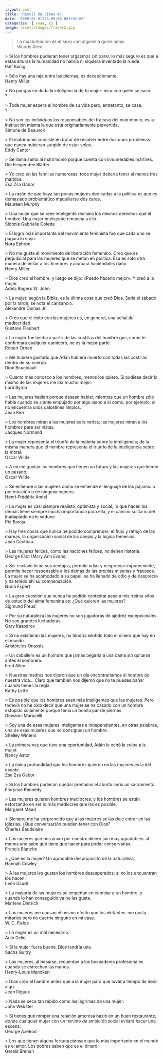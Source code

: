 ```yaml
---
layout: post
title: 'Recull de cites #7'
date: '2009-04-01T23:09:00.005+02:00'
categories: [ read, ES ]
image: assets/images/frases2.jpg
---
```


> La masturbación es el sexo con alguien a quien amas.
<br/>Woody Allen
<p/>
> Si los hombres pudieran tener orgasmos sin parar, lo más seguro es que a estas alturas la humanidad no habría ni siquiera inventado la rueda.
<br/>Ralf König
<p/>
> Sólo hay una raja entre las piernas, es decepcionante.
<br/>Henry Miller
<p/>
> No pongas en duda la inteligencia de tu mujer: mira con quién se casó.
<br/>?
<p/>
> Toda mujer espera al hombre de su vida pero, entretanto, se casa.
<br/>?
<p/>
> No son los individuos los responsables del fracaso del matrimonio, es la institución misma la que está originariamente pervertida.
<br/>Simone de Beauvoir
<p/>
> El matrimonio consiste en tratar de resolver entre dos unos problemas que nunca hubieran surgido de estar solos.
<br/>Eddy Cantor
<p/>
> Se llama santo al matrimonio porque cuenta con innumerables mártires.
<br/>Die Fliegenden Blätter
<p/>
> Yo creo en las familias numerosas: toda mujer debería tener al menos tres maridos.
<br/>Zsa Zsa Gabor
<p/>
> La razón de que haya tan pocas mujeres dedicadas a la política es que es demasiado problemático maquillarse dos caras.
<br/>Maureen Murphy
<p/>
> Una mujer que se cree inteligente reclama los mismos derechos que el hombre. Una mujer inteligente renuncia a ello.
<br/>Sidonie Gabrielle Colette
<p/>
> El logro más importante del movimiento feminista fue que cada uno se pagara lo suyo.
<br/>Nora Ephron
<p/>
> No me gusta el movimiento de liberación femenino. Creo que es perjudicial para las mujeres que se metan en política. Ésa es sólo otra manera de imitar a los hombres y acabará haciéndoles daño.
<br/>Henry Miller
<p/>
> Dios creó al hombre, y luego se dijo: «Puedo hacerlo mejor». Y creó a la mujer.
<br/>Adela Rogers St. John
<p/>
> La mujer, según la Biblia, es la última cosa que creó Dios. Sería el sábado por la tarde; se nota el cansancio.
<br/>Alexandre Dumas Jr.
<p/>
> Creo que el éxito con las mujeres es, en general, una señal de mediocridad.
<br/>Gustave Flaubert
<p/>
> La mujer fue hecha a partir de las costillas del hombre que, como te confirmará cualquier carnicero, no es la mejor parte.
<br/>Robert Orben
<p/>
> Me hubiera gustado que Adán hubiera muerto con todas las costillas dentro de su cuerpo.
<br/>Dion Boucicault
<p/>
> Cuanto más conozco a los hombres, menos los quiero. Si pudiese decir lo mismo de las mujeres me iría mucho mejor.
<br/>Lord Byron
<p/>
> Las mujeres hablan porque desean hablar, mientras que un hombre sólo habla cuando se siente empujado por algo ajeno a él como, por ejemplo, si no encuentra unos calcetines limpios.
<br/>Jean Kerr
<p/>
> Los hombres miran a las mujeres para verlas; las mujeres miran a los hombres para ser vistas.
<br/>Jacques Normand
<p/>
> La mujer representa el triunfo de la materia sobre la inteligencia; de la misma manera que el hombre representa el triunfo de la inteligencia sobre la moral.
<br/>Oscar Wilde
<p/>
> A mí me gustan los hombres que tienen un futuro y las mujeres que tienen un pasado.
<br/>Oscar Wilde
<p/>
> Se entiende a las mujeres como se entiende el lenguaje de los pájaros: o por intuición o de ninguna manera.
<br/>Henri-Frédéric Amiel
<p/>
> La mujer es casi siempre realista, optimista y social; lo que hacen los demás tiene siempre mucha importancia para ella, y el camino solitario del inadaptado no le seduce.
<br/>Pío Baroja
<p/>
> Hay tres cosas que nunca he podido comprender: el flujo y reflujo de las mareas, la organización social de las abejas y la lógica femenina.
<br/>Jean Cocteau
<p/>
> Las mujeres felices, como las naciones felices, no tienen historia.
<br/>George Eliot (Mary Ann Evans)
<p/>
> Ser esclavo tiene sus ventajas, permite odiar y despreciar impunemente, permite hacer responsable a los demás de las propias miserias y fracasos. La mujer se ha acomodado a su papel, se ha llenado de odio y de desprecio y ha tenido ahí su compensación.
<br/>Núria Espert
<p/>
> La gran cuestión que nunca he podido contestar pese a mis treinta años de estudio del alma femenina es: ¿Qué quieren las mujeres?
<br/>Sigmund Freud
<p/>
> Por su naturaleza las mujeres no son jugadoras de ajedrez excepcionales. No son grandes luchadoras.
<br/>Gary Kasparov
<p/>
> Si no existieran las mujeres, no tendría sentido todo el dinero que hay en el mundo.
<br/>Aristóteles Onassis
<p/>
> Un caballero es un hombre que jamás pegaría a una dama sin quitarse antes el sombrero.
<br/>Fred Allen
<p/>
> Nuestras madres nos dijeron que un día encontraríamos al hombre de nuestra vida... Claro que también nos dijeron que no te puedes bañar cuando tienes la regla.
<br/>Kathy Lette
<p/>
> Es posible que los hombres sean más inteligentes que las mujeres. Pero todavía no he oído decir que una mujer se ha casado con un hombre estúpido solamente porque tenía un bonito par de piernas.
<br/>Giovanni Marucelli
<p/>
> Soy una de esas mujeres inteligentes e independientes, en otras palabras, una de esas mujeres que no consiguen un hombre.
<br/>Shelley Winters
<p/>
> La primera vez que tuvo una oportunidad, Adán le echó la culpa a la mujer.
<br/>Nancy Astor
<p/>
> La única profundidad que los hombres quieren en las mujeres es la del escote.
<br/>Zsa Zsa Gabor
<p/>
> Si los hombres pudieran quedar preñados el aborto sería un sacramento.
<br/>Florynce Kennedy
<p/>
> Las mujeres quieren hombres mediocres, y los hombres se están esforzando en ser lo más mediocres que les es posible.
<br/>Margaret Mead
<p/>
> Siempre me ha sorprendido que a las mujeres se las deje entrar en las iglesias. ¿Qué conversación pueden tener con Dios?
<br/>Charles Baudelaire
<p/>
> Las mujeres que nos aman por nuestro dinero son muy agradables: al menos uno sabe qué tiene que hacer para poder conservarlas.
<br/>Francis Blanche
<p/>
> ¿Qué es la mujer? Un agradable despropósito de la naturaleza.
<br/>Hannah Cowley
<p/>
> A las mujeres les gustan los hombres desesperados; si no los encuentran los hacen.
<br/>León Daudí
<p/>
> La mayoría de las mujeres se empeñan en cambiar a un hombre, y cuando lo han conseguido ya no les gusta.
<br/>Marlene Dietrich
<p/>
> Las mujeres me causan el mismo efecto que los elefantes: me gusta mirarles pero no querría ninguno en mi casa.
<br/>W. C. Fields
<p/>
> La mujer es un mal necesario.
<br/>Aulo Gelio
<p/>
> Si la mujer fuera buena, Dios tendría una.
<br/>Sacha Guitry
<p/>
> Las mujeres, al besarse, recuerdan a los boxeadores profesionales cuando se estrechan las manos.
<br/>Henry-Louis Mencken
<p/>
> Dios creó al hombre antes que a la mujer para que tuviera tiempo de decir algo.
<br/>Jean Rigaux
<p/>
> Nada se seca tan rápido como las lágrimas de una mujer.
<br/>John Webster
<p/>
> Si tienes que romper una relación amorosa hazlo en un buen restaurante, donde cualquier mujer con un mínimo de ambición social evitará hacer una escena.
<br/>George Axelrod
<p/>
> Los que tienen alguna fortuna piensan que lo más importante en el mundo es el amor. Los pobres saben que es el dinero.
<br/>Gerald Brenan
